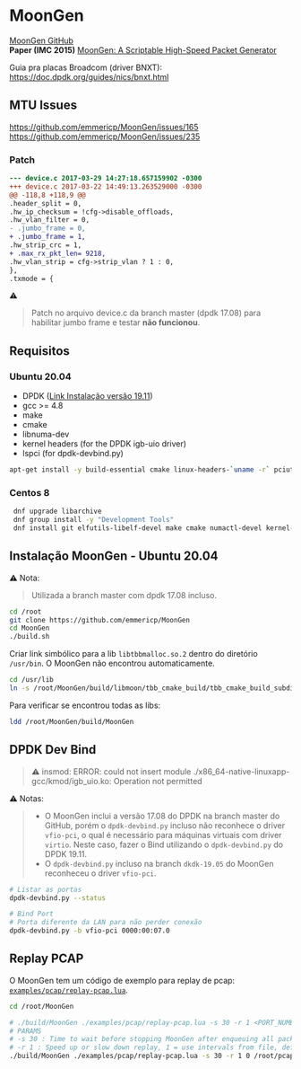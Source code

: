 # MoonGen

[MoonGen GitHub](https://github.com/emmericp/MoonGen)  
**Paper (IMC 2015)** [MoonGen: A Scriptable High-Speed Packet Generator](https://dl.acm.org/doi/abs/10.1145/2815675.2815692)

Guia pra placas Broadcom (driver BNXT): https://doc.dpdk.org/guides/nics/bnxt.html

## MTU Issues
https://github.com/emmericp/MoonGen/issues/165  
https://github.com/emmericp/MoonGen/issues/235 


### Patch
```diff
--- device.c 2017-03-29 14:27:18.657159902 -0300
+++ device.c 2017-03-22 14:49:13.263529000 -0300
@@ -118,8 +118,9 @@
.header_split = 0,
.hw_ip_checksum = !cfg->disable_offloads,
.hw_vlan_filter = 0,
- .jumbo_frame = 0,
+ .jumbo_frame = 1,
.hw_strip_crc = 1,
+ .max_rx_pkt_len= 9218,
.hw_vlan_strip = cfg->strip_vlan ? 1 : 0,
},
.txmode = {
```
:warning:
> Patch no arquivo device.c da branch master (dpdk 17.08) para habilitar jumbo frame e testar **não funcionou**.

## Requisitos
### Ubuntu 20.04
- DPDK ([Link Instalação versão 19.11](https://github.com/lbfiorino/pcap-replay-tools/tree/main/pktgen-dpdk#instalar-dpdk))
- gcc >= 4.8
- make
- cmake
- libnuma-dev
- kernel headers (for the DPDK igb-uio driver)
- lspci (for dpdk-devbind.py)
```bash
apt-get install -y build-essential cmake linux-headers-`uname -r` pciutils libnuma-dev
```
### Centos 8
```bash
 dnf upgrade libarchive 
 dnf group install -y "Development Tools"
 dnf install git elfutils-libelf-devel make cmake numactl-devel kernel-devel
```

## Instalação MoonGen - Ubuntu 20.04
:warning: Nota:
> Utilizada a branch master com dpdk 17.08 incluso.
```bash
cd /root
git clone https://github.com/emmericp/MoonGen
cd MoonGen
./build.sh
```
Criar link simbólico para a lib `libtbbmalloc.so.2` dentro do diretório `/usr/bin`. O MoonGen não encontrou automaticamente.
```bash
cd /usr/lib
ln -s /root/MoonGen/build/libmoon/tbb_cmake_build/tbb_cmake_build_subdir_release/libtbbmalloc.so.2 libtbbmalloc.so.2
```
Para verificar se encontrou todas as libs:
```bash
ldd /root/MoonGen/build/MoonGen
```

## DPDK Dev Bind

> :warning: insmod: ERROR: could not insert module ./x86_64-native-linuxapp-gcc/kmod/igb_uio.ko: Operation not permitted

:warning: Notas:
> - O MoonGen inclui a versão 17.08 do DPDK na branch master do GitHub, porém o `dpdk-devbind.py` incluso não reconhece o driver `vfio-pci`, o qual é necessário para máquinas virtuais com driver `virtio`. Neste caso, fazer o Bind utilizando o `dpdk-devbind.py` do DPDK 19.11.
> - O `dpdk-devbind.py` incluso na branch `dkdk-19.05` do MoonGen reconheceu o driver `vfio-pci`.

```bash
# Listar as portas 
dpdk-devbind.py --status

# Bind Port
# Porta diferente da LAN para não perder conexão
dpdk-devbind.py -b vfio-pci 0000:00:07.0
```

## Replay PCAP
O MoonGen tem um código de exemplo para replay de pcap: [`examples/pcap/replay-pcap.lua`](https://github.com/emmericp/MoonGen/blob/master/examples/pcap/replay-pcap.lua).
```bash
cd /root/MoonGen

# ./build/MoonGen ./examples/pcap/replay-pcap.lua -s 30 -r 1 <PORT_NUMBER> <PCAP_FILE
# PARAMS
# -s 30 : Time to wait before stopping MoonGen after enqueuing all packets. Increase for pcaps with a very low rate. Default = 10 seconds. 
# -r 1 : Speed up or slow down replay, 1 = use intervals from file, default = replay as fast as possible. Default = 0.
./build/MoonGen ./examples/pcap/replay-pcap.lua -s 30 -r 1 0 /root/pcaps/smallFlows.pcap
```

